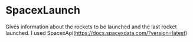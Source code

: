 # SpacexLaunch
Gives information about the rockets to be launched and the last rocket launched. I used SpacexApi(https://docs.spacexdata.com/?version=latest)
